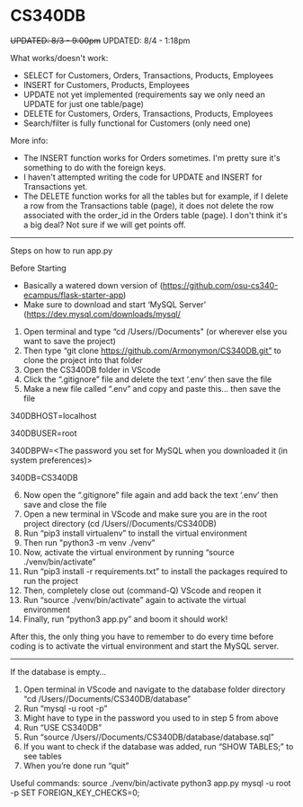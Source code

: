 # CS340DB
~~UPDATED: 8/3 - 9:00pm~~
UPDATED: 8/4 - 1:18pm

What works/doesn't work:

- SELECT for Customers, Orders, Transactions, Products, Employees
- INSERT for Customers, Products, Employees
- UPDATE not yet implemented (requirements say we only need an UPDATE for just one table/page)
- DELETE for Customers, Orders, Transactions, Products, Employees
- Search/filter is fully functional for Customers (only need one)

More info:
- The INSERT function works for Orders sometimes. I'm pretty sure it's something to do with the foreign keys.
- I haven't attempted writing the code for UPDATE and INSERT for Transactions yet.
- The DELETE function works for all the tables but for example, if I delete a row from the Transactions table (page), it does not delete the row associated with the order_id in the Orders table (page). I don't think it's a big deal? Not sure if we will get points off. 


--------------------------------------------------------------------------------------------------------------------------------------------


Steps on how to run app.py

Before Starting 
- Basically a watered down version of (https://github.com/osu-cs340-ecampus/flask-starter-app)
- Make sure to download and start ‘MySQL Server’ (https://dev.mysql.com/downloads/mysql/


1. Open terminal and type “cd /Users/<username>/Documents" (or wherever else you want to save the project)
2. Then type “git clone https://github.com/Armonymon/CS340DB.git” to clone the project into that folder
3. Open the CS340DB folder in VScode
4. Click the “.gitignore” file and delete the text ‘.env’ then save the file
5. Make a new file called “.env” and copy and paste this… then save the file

340DBHOST=localhost

340DBUSER=root
  
340DBPW=<The password you set for MySQL when you downloaded it (in system preferences)>
  
340DB=CS340DB

6. Now open the “.gitignore” file again and add back the text ‘.env’ then save and close the file
7. Open a new terminal in VScode and make sure you are in the root project directory (cd /Users/<username>/Documents/CS340DB)
8. Run “pip3 install virtualenv” to install the virtual environment
9. Then run "python3 -m venv ./venv”
10. Now, activate the virtual environment by running “source ./venv/bin/activate”
11. Run “pip3 install -r requirements.txt” to install the packages required to run the project
12. Then, completely close out (command-Q) VScode and reopen it
13. Run “source ./venv/bin/activate” again to activate the virtual environment
14. Finally, run “python3 app.py” and boom it should work! 


After this, the only thing you have to remember to do every time before coding is to activate the virtual environment and start the MySQL server. 


--------------------------------------------------------------------------------------------------------------------------------------------


If the database is empty…

1. Open terminal in VScode and navigate to the database folder directory “cd /Users/<username>/Documents/CS340DB/database”
2. Run “mysql -u root -p”
3. Might have to type in the password you used to in step 5 from above
4. Run “USE CS340DB”
5. Run “source /Users/<username>/Documents/CS340DB/database/database.sql”
6. If you want to check if the database was added, run “SHOW TABLES;” to see tables
7. When you’re done run “quit”

Useful commands:
source ./venv/bin/activate
python3 app.py
mysql -u root -p
SET FOREIGN_KEY_CHECKS=0;
